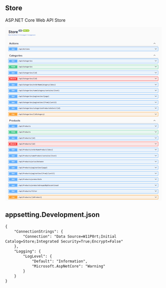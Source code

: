 ## Store
ASP.NET Core Web API Store

![Store](img/Store.png)

## appsetting.Development.json
``` 
{
    "ConnectionStrings": {
        "Connection": "Data Source=W11P0rt;Initial Catalog=Store;Integrated Security=True;Encrypt=False"
    },
    "Logging": {
        "LogLevel": {
            "Default": "Information",
            "Microsoft.AspNetCore": "Warning"
        }
    }
}
``` 
